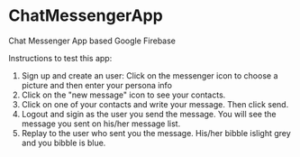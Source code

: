 # ChatMessengerApp
Chat Messenger App based Google Firebase

Instructions to test this app:

1) Sign up and create an user: Click on the messenger icon to choose a picture and then enter your persona info
2) Click on the "new message" icon to see your contacts.
3) Click on one of your contacts and write your message. Then click send.
4) Logout and sigin as the user you send the message. You will see the message you sent on his/her message list.
5) Replay to the user who sent you the message. His/her bibble islight grey and you bibble is blue.
